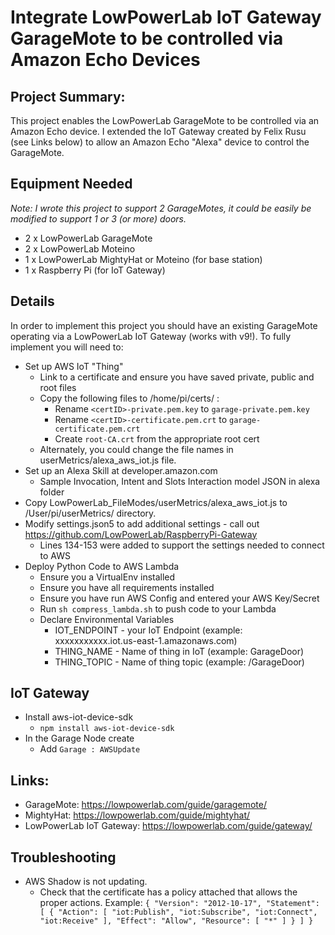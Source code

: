 # Integrate LowPowerLab IoT Gateway GarageMote to be controlled via Amazon Echo Devices

## Project Summary:

This project enables the LowPowerLab GarageMote to be controlled via an Amazon Echo device.  I extended the IoT Gateway created by Felix Rusu (see Links below) to allow an Amazon Echo "Alexa" device to control the GarageMote.

## Equipment Needed
*Note: I wrote this project to support 2 GarageMotes, it could be easily be modified to support 1 or 3 (or more) doors.*
* 2 x LowPowerLab GarageMote
* 2 x LowPowerLab Moteino
* 1 x LowPowerLab MightyHat or Moteino (for base station)
* 1 x Raspberry Pi (for IoT Gateway)

## Details

In order to implement this project you should have an existing GarageMote operating via a LowPowerLab IoT Gateway (works with v9!).  To fully implement you will need to:
* Set up AWS IoT "Thing"
  * Link to a certificate and ensure you have saved private, public and root files
  * Copy the following files to /home/pi/certs/ :
    * Rename `<certID>-private.pem.key` to `garage-private.pem.key`
    * Rename `<certID>-certificate.pem.crt` to `garage-certificate.pem.crt`
    * Create `root-CA.crt` from the appropriate root cert
  * Alternately, you could change the file names in userMetrics/alexa_aws_iot.js file.
* Set up an Alexa Skill at developer.amazon.com
  * Sample Invocation, Intent and Slots Interaction model JSON in alexa folder
* Copy LowPowerLab_FileModes/userMetrics/alexa_aws_iot.js to /User/pi/userMetrics/ directory. 
* Modify settings.json5 to add additional settings - call out https://github.com/LowPowerLab/RaspberryPi-Gateway
  * Lines 134-153 were added to support the settings needed to connect to AWS 
* Deploy Python Code to AWS Lambda
  * Ensure you a VirtualEnv installed 
  * Ensure you have all requirements installed
  * Ensure you have run AWS Config and entered your AWS Key/Secret
  * Run `sh compress_lambda.sh` to push code to your Lambda
  * Declare Environmental Variables
    * IOT_ENDPOINT - your IoT Endpoint (example: xxxxxxxxxxx.iot.us-east-1.amazonaws.com)
    * THING_NAME - Name of thing in IoT (example: GarageDoor)
    * THING_TOPIC - Name of thing topic (example: /GarageDoor)
    
## IoT Gateway
* Install aws-iot-device-sdk
    * `npm install aws-iot-device-sdk`
* In the Garage Node create
    * Add `Garage : AWSUpdate`

## Links:
* GarageMote: https://lowpowerlab.com/guide/garagemote/
* MightyHat: https://lowpowerlab.com/guide/mightyhat/
* LowPowerLab IoT Gateway: https://lowpowerlab.com/guide/gateway/

## Troubleshooting
* AWS Shadow is not updating.
    * Check that the certificate has a policy attached that allows the proper actions.  Example:
    `{
      "Version": "2012-10-17",
      "Statement": [
        {
          "Action": [
            "iot:Publish",
            "iot:Subscribe",
            "iot:Connect",
            "iot:Receive"
          ],
          "Effect": "Allow",
          "Resource": [
            "*"
          ]
        }
      ]
    }`
